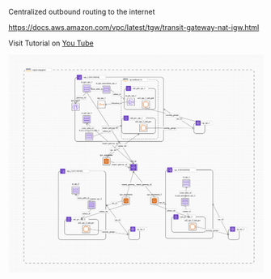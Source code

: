 Centralized outbound routing to the internet

https://docs.aws.amazon.com/vpc/latest/tgw/transit-gateway-nat-igw.html

Visit Tutorial on [You Tube](https://youtu.be/UUfp-Sa8DXg)

![Architecture Diagram](arch.png?raw=true "Architecture Diagram")
